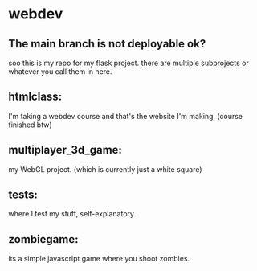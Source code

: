 # webdev
## The main branch is not deployable ok?
soo this is my repo for my flask project.
there are multiple subprojects or whatever you call them in here.

## htmlclass:
I'm taking a webdev course and that's the website I'm making. (course finished btw)

## multiplayer_3d_game:
my WebGL project. (which is currently just a white square)

## tests:
where I test my stuff, self-explanatory.

## zombiegame:
its a simple javascript game where you shoot zombies.

